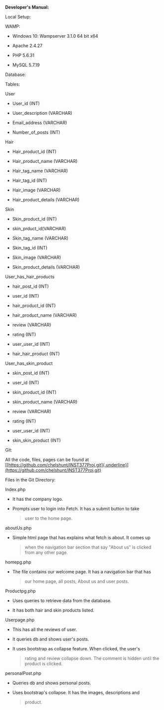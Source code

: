 **Developer's Manual:**

Local Setup:

WAMP:

-   Windows 10: Wampserver 3.1.0 64 bit x64

-   Apache 2.4.27

-   PHP 5.6.31

-   MySQL 5.7.19

Database:

Tables:

User

-   User\_id (INT)

-   User\_description (VARCHAR)

-   Email\_address (VARCHAR)

-   Number\_of\_posts (INT)

Hair

-   Hair\_product\_id (INT)

-   Hair\_product\_name (VARCHAR)

-   Hair\_tag\_name (VARCHAR)

-   Hair\_tag\_id (INT)

-   Hair\_image (VARCHAR)

-   Hair\_product\_details (VARCHAR)

Skin

-   Skin\_product\_id (INT)

-   skin\_prduct\_id(VARCHAR)

-   Skin\_tag\_name (VARCHAR)

-   Skin\_tag\_id (INT)

-   Skin\_image (VARCHAR)

-   Skin\_product\_details (VARCHAR)

User\_has\_hair\_products

-   hair\_post\_id (INT)

-   user\_id (INT)

-   hair\_product\_id (INT)

-   hair\_product\_name (VARCHAR)

-   review (VARCHAR)

-   rating (INT)

-   user\_user\_id (INT)

-   hair\_hair\_product (INT)

User\_has\_skin\_product

-   skin\_post\_id (INT)

-   user\_id (INT)

-   skin\_product\_id (INT)

-   skin\_product\_name (VARCHAR)

-   review (VARCHAR)

-   rating (INT)

-   user\_user\_id (INT)

-   skin\_skin\_product (INT)

Git:

All the code, files, pages can be found at
[[https://github.com/chelshunt/INST377Proj.git]{.underline}](https://github.com/chelshunt/INST377Proj.git)

Files in the Git Directory:

Index.php

-   It has the company logo.

-   Prompts user to login into Fetch. It has a submit button to take
    > user to the home page.

aboutUs.php

-   Simple html page that has explains what fetch is about. It comes up
    > when the navigation bar section that say "About us" is clicked
    > from any other page.

homepg.php

-   The file contains our welcome page. It has a navigation bar that has
    > our home page, all posts, About us and user posts.

Productpg.php

-   Uses queries to retrieve data from the database.

-   It has both hair and skin products listed.

Userpage.php

-   This has all the reviews of user.

-   It queries db and shows user's posts.

-   It uses bootstrap as collapse feature. When clicked, the user's
    > rating and review collapse down. The comment is hidden until the
    > product is clicked.

personalPost.php

-   Queries db and shows personal posts.

-   Uses bootstrap's collapse. It has the images, descriptions and
    > product.
